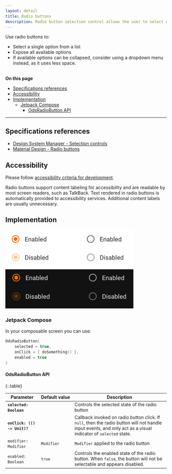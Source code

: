 ```yaml
---
layout: detail
title: Radio buttons
description: Radio button selection control allows the user to select options.
---
```


Use radio buttons to:

* Select a single option from a list
* Expose all available options
* If available options can be collapsed, consider using a dropdown menu
  instead, as it uses less space.

<br>**On this page**

* [Specifications references](#specifications-references)
* [Accessibility](#accessibility)
* [Implementation](#implementation)
    * [Jetpack Compose](#jetpack-compose)
        * [OdsRadioButton API](#odsradiobutton-api)

---

## Specifications references

- [Design System Manager - Selection controls](https://system.design.orange.com/0c1af118d/p/14638a-selection-controls/b/352c00)
- [Material Design - Radio buttons](https://material.io/components/radio-buttons/)

## Accessibility

Please follow [accessibility criteria for development](https://a11y-guidelines.orange.com/en/mobile/android/development/).

Radio buttons support content labeling for accessibility and are readable by
most screen readers, such as TalkBack. Text rendered in radio buttons is
automatically provided to accessibility services. Additional content labels are
usually unnecessary.

## Implementation

![RadioButton](images/radio_button_light.png) ![RadioButton dark](images/radio_button_dark.png)

### Jetpack Compose

In your composable screen you can use:

```kotlin
OdsRadioButton(
    selected = true,
    onClick = { doSomething() },
    enabled = true
)
```

#### OdsRadioButton API

{:.table}

| Parameter                       | Default&nbsp;value | Description                                                                                                                                                    |
|---------------------------------|--------------------|----------------------------------------------------------------------------------------------------------------------------------------------------------------|
| <b>`selected: Boolean`</b>      |                    | Controls the selected state of the radio button                                                                                                                |
| <b>`onClick: (() -> Unit)?`</b> |                    | Callback invoked on radio button click. If `null`, then the radio button will not handle input events, and only act as a visual indicator of `selected` state. |
| `modifier: Modifier`            | `Modifier`         | `Modifier` applied to the radio button                                                                                                                         |
| `enabled: Boolean`              | `true`             | Controls the enabled state of the radio button. When `false`, the button will not be selectable and appears disabled.                                          |
